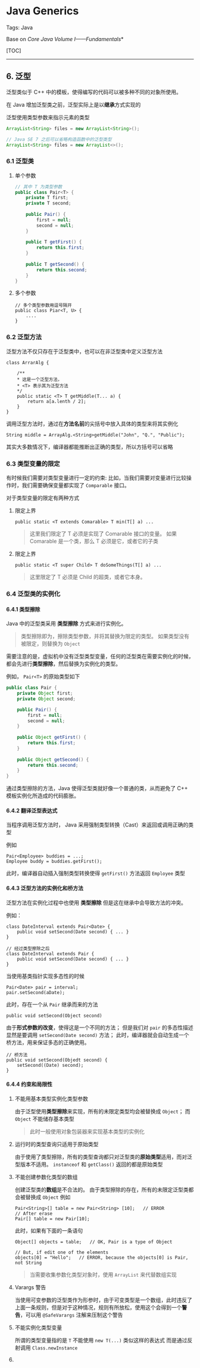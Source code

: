 # Java Generics

Tags: Java

Base on *Core Java Volume Ⅰ——Fundamentals**

[TOC]

---

## 6. 泛型

泛型类似于 C++ 中的模板，使得编写的代码可以被多种不同的对象所使用。

在 Java 增加泛型类之前，泛型实际上是以**继承**方式实现的

泛型使用类型参数来指示元素的类型

```java
ArrayList<String> files = new ArrayList<String>();

// Java SE 7 之后可以省略构造函数中的泛型类型
ArrayList<String> files = new ArrayList<>();
```

### 6.1 泛型类

1. 单个参数

    ```java
    // 其中 T 为类型参数
    public class Pair<T> {
        private T first;
        private T second;
        
        public Pair() {
            first = null;
            second = null;
        }
        
        public T getFirst() {
            return this.first;
        }
        
        public T getSecond() {
            return this.second;
        }
    }
    ```

2. 多个参数

    ```
    // 多个类型参数用逗号隔开
    public class Piar<T, U> {
        ....
    }
    ```

### 6.2 泛型方法

泛型方法不仅只存在于泛型类中，也可以在非泛型类中定义泛型方法

```
class ArrarAlg {
    
    /**
    * 这是一个泛型方法，
    * <T> 表示其为泛型方法
    */
    public static <T> T getMiddle(T... a) {
        return a[a.lenth / 2];
    }
}
```

调用泛型方法时，通过在**方法名前**的尖括号中放入具体的类型来将其实例化

```
String middle = ArrayAlg.<String>getMiddle("John", "Q.", "Public");
```

其实大多数情况下，编译器都能推断出正确的类型，所以方括号可以省略

### 6.3 类型变量的限定

有时候我们需要对类型变量进行一定的约束:
比如，当我们需要对变量进行比较操作时，我们需要确保变量都实现了 `Comparable` 接口。

对于类型变量的限定有两种方式

1. 限定上界

    ```
    public static <T extends Comarable> T min(T[] a) ...
    ```
    
    > 这里我们限定了 T 必须是实现了 Comarable 接口的变量。
    如果 Comarable 是一个类，那么 T 必须是它，或者它的子类
    
2. 限定上界

    ```
    public static <T super Child> T doSomeThings(T[] a) ...
    ```
    
    > 这里限定了 T 必须是 Child 的超类，或者它本身。

### 6.4 泛型类的实例化

#### 6.4.1 类型擦除

Java 中的泛型类采用 **类型擦除** 方式来进行实例化。
    
> 类型擦除即为，擦除类型参数，并将其替换为限定的类型。
如果类型没有被限定，则替换为 `Object`

需要注意的是，虚拟机中没有泛型类型变量，任何的泛型类在需要实例化的时候，都会先进行**类型擦除**，然后替换为实例化的类型。

例如， `Pair<T>` 的原始类型如下

```java
public class Pair {
    private Object first;
    private Object second;

    public Pair() {
        first = null;
        second = null;
    }
        
    public Object getFirst() {
        return this.first;
    }
        
    public Object getSecond() {
        return this.second;
    }
}
```

通过类型擦除的方法，Java 使得泛型类就好像一个普通的类，从而避免了 C++ 模板实例化所造成的代码膨胀。

#### 6.4.2 翻译泛型表达式

当程序调用泛型方法时， Java 采用强制类型转换（Cast）来返回或调用正确的类型

例如

```
Pair<Employee> buddies = ...;
Employee buddy = buddies.getFirst();
```
此时，编译器自动插入强制类型转换使得 `getFirst()` 方法返回 `Employee` 类型

#### 6.4.3 泛型方法的实例化和桥方法

泛型方法在实例化过程中也使用 **类型擦除**
但是这在继承中会导致方法的冲突。

例如：

```
class DateInterval extends Pair<Date> {
    public void setSecond(Date second) { ... }
}

// 经过类型擦除之后
class DateInterval extends Pair {
    public void setSecond(Date second) { ... }
}
```

当使用基类指针实现多态性的时候

```
Pair<Date> pair = interval;
pair.setSecond(aDate);
```

此时，存在一个从 `Pair` 继承而来的方法

```
public void setSecond(Object second)
```

由于**形式参数的改变**，使得这是一个不同的方法；
但是我们对 `pair` 的多态性描述显然是要调用 `setSecond(Date second)` 方法；
此时，编译器就会自动生成一个桥方法，用来保证多态的正确使用。

```
// 桥方法
public void setSecond(Objedt second) {
    setSecond((Date) second);
}
```

#### 6.4.4 约束和局限性 

1. 不能用基本类型实例化类型参数

    由于泛型使用**类型擦除**来实现，所有的未限定类型均会被替换成 `Object`；
    而 `Object` 不能储存基本类型
    
    > 此时一般使用对象包装器来实现基本类型的实例化
    
2. 运行时的类型查询只适用于原始类型

    由于使用了类型擦除，所有的类型查询都只对泛型类的**原始类型**适用，而对泛型版本不适用。
    `instanceof` 和 `getClass()` 返回的都是原始类型
    
3. 不能创建参数化类型的数组

    创建泛型类的**数组**是不合法的。
    由于类型擦除的存在，所有的未限定泛型类都会被替换成 `Object`
    例如
    
    ```
    Pair<String>[] table = new Pair<String> [10];   // ERROR
    // After erase
    Pair[] table = new Pair[10];
    ```
    
    此时，如果有下面的一条语句
    
    ```
    Object[] objects = table;   // OK, Pair is a type of Object
    
    // But, if edit one of the elements
    objects[0] = "Hello";   // ERROR, because the objects[0] is Pair, not String
    ```
    
    > 当需要收集参数化类型对象时，使用 `ArrayList` 来代替数组实现
    
4. Varargs 警告

    当使用可变参数的泛型类作为形参时，由于可变类型是一个数组，此时违反了上面一条规则，但是对于这种情况，规则有所放松，使用这个会得到一个**警告**，可以用 `@SafeVarargs` 注解来压制这个警告
    
5. 不能实例化类型变量

    所谓的类型变量指的是 `T`
    不能使用  `new T(...)` 类似这样的表达式
    而是通过反射调用 `Class.newInstance`
    
6. 













